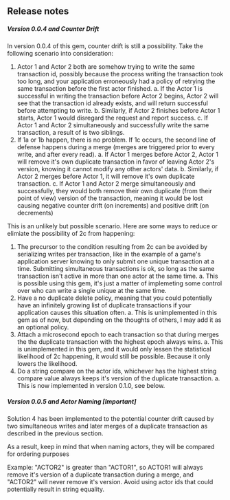 ## Release notes

##### Version 0.0.4 and Counter Drift

In version 0.0.4 of this gem, counter drift is still a possibility. Take the following scenario into consideration:

1. Actor 1 and Actor 2 both are somehow trying to write the same transaction id, possibly because the process writing the transaction took too long, and your application erroneously had a policy of retrying the same transaction before the first actor finished.
    a. If the Actor 1 is successful in writing the transaction before Actor 2 begins, Actor 2 will see that the transaction id already exists, and will return successful before attempting to write.
    b. Similarly, if Actor 2 finishes before Actor 1 starts, Actor 1 would disregard the request and report success.
    c. If Actor 1 and Actor 2 simultaneously and successfully write the same transaction, a result of is two siblings.
2. If 1a or 1b happen, there is no problem. If 1c occurs, the second line of defense happens during a merge (merges are triggered prior to every write, and after every read).
    a. If Actor 1 merges before Actor 2, Actor 1 will remove it's own duplicate transaction in favor of leaving Actor 2's version, knowing it cannot modify any other actors' data.
    b. Similarly, if Actor 2 merges before Actor 1, it will remove it's own duplicate transaction.
    c. If Actor 1 and Actor 2 merge simultaneously and successfully, they would both remove their own duplicate (from their point of view) version of the transaction, meaning it would be lost causing negative counter drift (on increments) and positive drift (on decrements)

This is an unlikely but possible scenario. Here are some ways to reduce or elimiate the possibility of 2c from happening:

1. The precursor to the condition resulting from 2c can be avoided by serializing writes per transaction, like in the example of a game's application server knowing to only submit one unique transaction at a time. Submitting simultaneous transactions is ok, so long as the same transaction isn't active in more than one actor at the same time.
    a. This is possible using this gem, it's just a matter of implemeting some control over who can write a single unique at the same time.
2. Have a no duplicate delete policy, meaning that you could potentially have an infinitely growing list of duplicate transactions if your application causes this situation often.
    a. This is unimplemented in this gem as of now, but depending on the thoughts of others, I may add it as an optional policy.
3. Attach a microsecond epoch to each transaction so that during merges the the duplicate transaction with the highest epoch always wins.
    a. This is unimplemented in this gem, and it would only lessen the statistical likelihood of 2c happening, it would still be possible. Because it only lowers the likelihood.
4. Do a string compare on the actor ids, whichever has the highest string compare value always keeps it's version of the duplicate transaction.
    a. This is now implemented in version 0.1.0, see below.

##### Version 0.0.5 and Actor Naming [***Important***]

Solution 4 has been implemented to the potential counter drift caused by two simultaneous writes and later merges of a duplicate transaction as described in the previous section.

As a result, keep in mind that when naming actors, they will be compared for ordering purposes

Example: "ACTOR2" is greater than "ACTOR1", so ACTOR1 will always remove it's version of a duplicate transaction during a merge, and "ACTOR2" will never remove it's version. Avoid using actor ids that could potentially result in string equality.